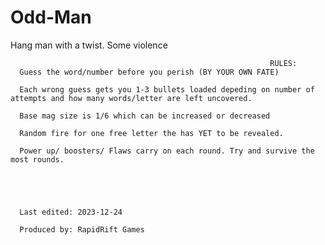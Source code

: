 # Odd-Man
Hang man with a twist. 
Some violence

                                                                          
                                                              RULES:
      Guess the word/number before you perish (BY YOUR OWN FATE) 

      Each wrong guess gets you 1-3 bullets loaded depeding on number of attempts and how many words/letter are left uncovered. 

      Base mag size is 1/6 which can be increased or decreased 

      Random fire for one free letter the has YET to be revealed. 

      Power up/ boosters/ Flaws carry on each round. Try and survive the most rounds.





      Last edited: 2023-12-24

      Produced by: RapidRift Games

      

